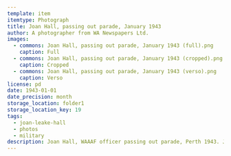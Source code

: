 ```yaml
---
template: item
itemtype: Photograph
title: Joan Hall, passing out parade, January 1943
author: A photographer from WA Newspapers Ltd.
images:
  - commons: Joan Hall, passing out parade, January 1943 (full).png
    caption: Full
  - commons: Joan Hall, passing out parade, January 1943 (cropped).png
    caption: Cropped
  - commons: Joan Hall, passing out parade, January 1943 (verso).png
    caption: Verso
license: pd
date: 1943-01-01
date_precision: month
storage_location: folder1
storage_location_key: 19
tags:
  - joan-leake-hall
  - photos
  - military
description: Joan Hall, WAAAF officer passing out parade, Perth 1943. Joan is at the front left.
---
```

